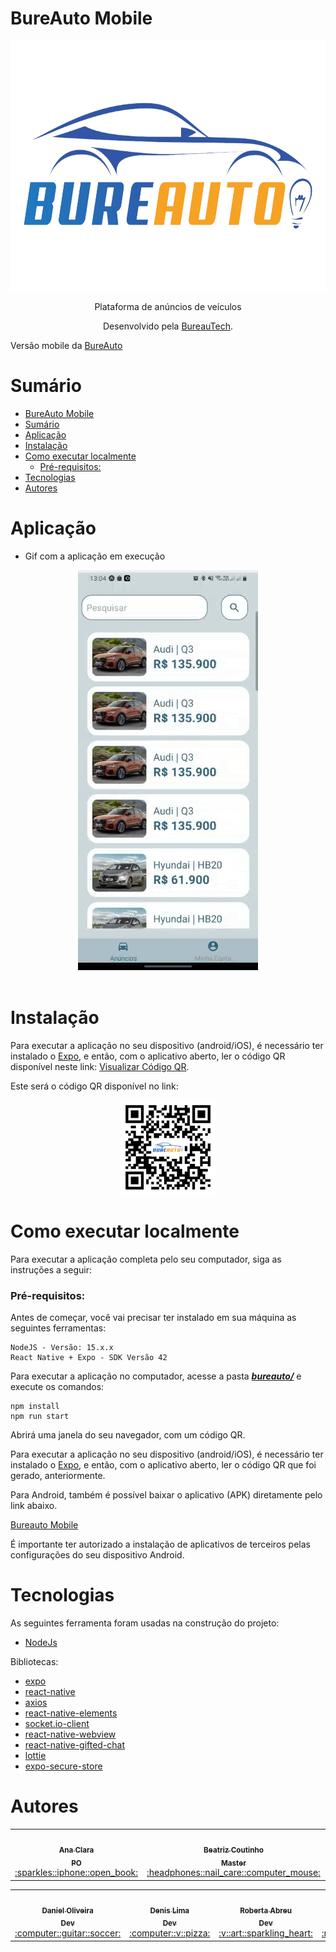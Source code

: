 # BureAuto Mobile

<div align="center">
  <img src="./doc/img/bureauto_sem_fundo.png" height="400" width="600"/>
<p align="center">Plataforma de anúncios de veículos</p>

Desenvolvido pela [BureauTech](https://github.com/BureauTech).

</div>

Versão mobile da [BureAuto](https://github.com/BureauTech/BureAuto)

# Sumário

- [BureAuto Mobile](#bureauto-mobile)
- [Sumário](#sumário)
- [Aplicação](#aplicação)
- [Instalação](#instalação)
- [Como executar localmente](#como-executar-localmente)
    - [Pré-requisitos:](#pré-requisitos)
- [Tecnologias](#tecnologias)
- [Autores](#autores)

# Aplicação 

- Gif com a aplicação em execução
  
<div align="center">
  <img src="./doc/gif/sprint-3.gif" />
</div>

<br>

# Instalação

Para executar a aplicação no seu dispositivo (android/iOS), é necessário ter instalado o [Expo](https://expo.dev/client), e então, com o aplicativo aberto, ler o código QR disponível neste link: [Visualizar Código QR](https://expo.dev/@caiquesjc/bureauto).

Este será o código QR disponível no link:

<div align="center">
  <img src="./doc/img/qr-code.png" width="30%"/>
</div>

# Como executar localmente

Para executar a aplicação completa pelo seu computador, siga as instruções a seguir:

### Pré-requisitos:

Antes de começar, você vai precisar ter instalado em sua máquina as seguintes ferramentas:

```
NodeJS - Versão: 15.x.x
React Native + Expo - SDK Versão 42
```

Para executar a aplicação no computador, acesse a pasta [***bureauto/***](/bureauto) e execute os comandos:

```
npm install
npm run start
```

Abrirá uma janela do seu navegador, com um código QR.

Para executar a aplicação no seu dispositivo (android/iOS), é necessário ter instalado o [Expo](https://expo.dev/client), e então, com o aplicativo aberto, ler o código QR que foi gerado, anteriormente.


Para Android, também é possível baixar o aplicativo (APK) diretamente pelo link abaixo.

[Bureauto Mobile](https://bit.ly/BureautoMobile)

É importante ter autorizado a instalação de aplicativos de terceiros pelas configurações do seu dispositivo Android.


# Tecnologias
As seguintes ferramenta foram usadas na construção do projeto:

* [NodeJs](https://nodejs.org/)
  
Bibliotecas:

* [expo](https://docs.expo.dev/)
* [react-native](https://reactnative.dev/)
* [axios](https://reactnative.dev/)
* [react-native-elements](https://reactnativeelements.com/)
* [socket.io-client](https://www.npmjs.com/package/react-native-socket.io-client)
* [react-native-webview](https://www.npmjs.com/package/react-native-webview)
* [react-native-gifted-chat](https://www.npmjs.com/package/react-native-gifted-chat)
* [lottie](https://docs.expo.dev/versions/latest/sdk/lottie/)
* [expo-secure-store](https://docs.expo.dev/versions/v43.0.0/sdk/securestore/)

# Autores

<table align="center">
  <tr>
    <td align="center"><a href="https://github.com/anaclaragraciano"><img src="https://avatars.githubusercontent.com/u/64653864?v=4?s=100" width="100px;" alt=""/><br /><sub><b>Ana Clara<br>PO</b></sub></a><br /><a href="https://github.com/BureauTech/BureAuto/commits?author=anaclaragraciano" title="PO">:sparkles::iphone::open_book:</a></td>
    <td align="center"><a href="https://github.com/bibiacoutinho"><img src="https://avatars.githubusercontent.com/u/56437723?v=4?s=100" width="100px;" alt=""/><br /><sub><b>Beatriz Coutinho<br>Master</b></sub></a><br /><a href="https://github.com/BureauTech/BureAuto/commits?author=bibiacoutinho" title="Master">:headphones::nail_care::computer_mouse:</a></td>
    <td align="center"><a href="https://github.com/caiquesjc"><img src="https://avatars.githubusercontent.com/u/54915913?v=4?s=100" width="100px;" alt=""/><br /><sub><b>Caique Nascimento<br>Dev</b></sub></a><br /><a href="https://github.com/BureauTech/BureAuto/commits?author=caiquesjc" title="Dev Team">:keyboard::desktop_computer::computer_mouse:</a></td>    
    <td align="center"><a href="https://github.com/charles-ramos"><img src="https://avatars.githubusercontent.com/u/25464287?v=4?s=100" width="100px;" alt=""/><br /><sub><b>Charles Ramos<br>Dev</b></sub></a><br /><a href="https://github.com/BureauTech/BureAuto/commits?author=charles-ramos" title="Dev Team">:fist_raised::open_book::hamburger:</a></td> 
</table>
<table align="center">
    <td align="center"><a href="https://github.com/danielsantosoliveira"><img src="https://avatars.githubusercontent.com/u/55162125?v=4?s=100" width="100px;" alt=""/><br /><sub><b>Daniel Oliveira<br>Dev</b></sub></a><br /><a href="https://github.com/BureauTech/BureAuto/commits?author=danielsantosoliveira" title="Dev Team">:computer::guitar::soccer:</a></td>
    <td align="center"><a href="https://github.com/Denis-Lima"><img src="https://avatars.githubusercontent.com/u/55518511?v=4?s=100" width="100px;" alt=""/><br /><sub><b>Denis Lima<br>Dev</b></sub></a><br /><a href="https://github.com/BureauTech/BureAuto/commits?author=Denis-Lima" title="Dev Team">:computer::v::pizza:</a></td>
    <td align="center"><a href="https://github.com/RobertaAb"><img src="https://avatars.githubusercontent.com/u/27467246?v=4?s=100" width="100px;" alt=""/><br /><sub><b>Roberta Abreu<br>Dev</b></sub></a><br /><a href="https://github.com/BureauTech/BureAuto/commits?author=RobertaAb" title="Dev Team">:v::art::sparkling_heart:</a></td>
    <td align="center"><a href="https://github.com/WeDias"><img src="https://avatars.githubusercontent.com/u/56437612?v=4?s=100" width="100px;" alt=""/><br /><sub><b>Wesley Dias<br>Dev</b></sub></a><br /><a href="https://github.com/BureauTech/BureAuto/commits?author=WeDias" title="Dev Team">:rocket::milky_way::new_moon:</a></td>
  </tr>
</table>
